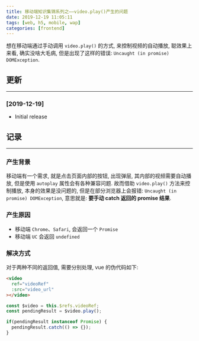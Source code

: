 ```yaml
---
title: 移动端知识集锦系列之——video.play()产生的问题
date: 2019-12-19 11:05:11
tags: [web, h5, mobile, wap]
categories: [frontend]
---
```


想在移动端通过手动调用 `video.play()` 的方式, 来控制视频的自动播放, 聪效果上来看, 确实没啥大毛病, 但是出现了这样的错误: `Uncaught (in promise) DOMException`.


<!-- more -->


## 更新

------

### [2019-12-19]

- Initial release

## 记录

------

### 产生背景

移动端有一个需求, 就是点击页面内部的按钮, 出现弹层, 其内部的视频需要自动播放, 但是使用 `autoplay` 属性会有各种兼容问题. 故而借助 `video.play()` 方法来控制播放, 本身的效果是没问题的, 但是在部分浏览器上会报错: `Uncaught (in promise) DOMException`, 意思就是: **要手动 catch 返回的 promise 结果**.

### 产生原因

- 移动端 `Chrome`、`Safari`, 会返回一个 `Promise`
- 移动端 `UC` 会返回 `undefined`

### 解决方式

对于两种不同的返回值, 需要分别处理, vue 的伪代码如下:

```html
<video
  ref="videoRef"
  :src="video_url"
></video>
```

```js
const $video = this.$refs.videoRef;
const pendingResult = $video.play();

if(pendingResult instanceof Promise) {
  pendingResult.catch(() => {});
}
```